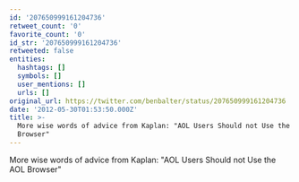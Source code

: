```yaml
---
id: '207650999161204736'
retweet_count: '0'
favorite_count: '0'
id_str: '207650999161204736'
retweeted: false
entities:
  hashtags: []
  symbols: []
  user_mentions: []
  urls: []
original_url: https://twitter.com/benbalter/status/207650999161204736
date: '2012-05-30T01:53:50.000Z'
title: >-
  More wise words of advice from Kaplan: "AOL Users Should not Use the AOL
  Browser"
---
```


More wise words of advice from Kaplan: "AOL Users Should not Use the AOL Browser"
